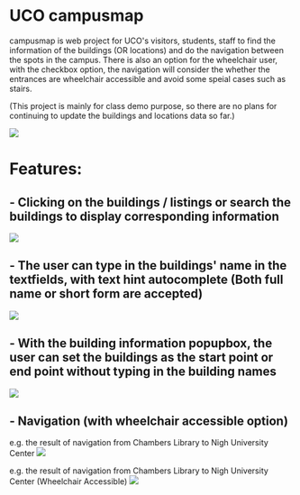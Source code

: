 # UCO campusmap
campusmap is web project for UCO's visitors, students, staff to find the information of the buildings (OR locations) 
and do the navigation between the spots in the campus.
There is also an option for the wheelchair user, with the checkbox option, the navigation will consider the whether the entrances are wheelchair accessible and avoid some speial cases such as stairs.

(This project is mainly for class demo purpose, 
so there are no plans for continuing to update the buildings and locations data so far.)

![](https://i.imgur.com/YuvNtfM.jpg)

# Features:
## - Clicking on the buildings / listings or search the buildings to display corresponding information
![](https://i.imgur.com/c5FN8it.jpg)


## - The user can type in the buildings' name in the textfields, with text hint autocomplete (Both full name or short form are accepted)
![](https://i.imgur.com/6tixxAr.jpg)


## - With the building information popupbox, the user can set the buildings as the start point or end point without typing in the building names
![](https://i.imgur.com/YyYBsvf.jpg)


## - Navigation (with wheelchair accessible option)
e.g. the result of navigation from Chambers Library to Nigh University Center
![](https://i.imgur.com/IbkRi37.jpg)


e.g. the result of navigation from Chambers Library to Nigh University Center (Wheelchair Accessible)
![](https://i.imgur.com/8i1Rqxx.jpg)
